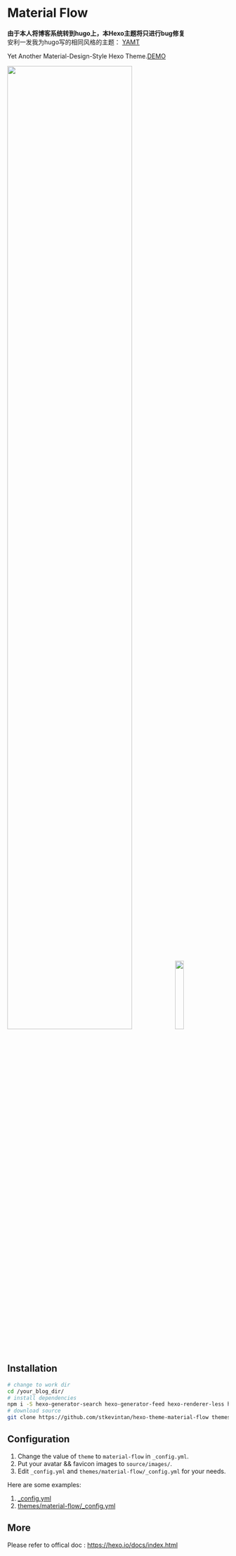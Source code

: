 # Material Flow

__由于本人将博客系统转到hugo上，本Hexo主题将只进行bug修复__   
安利一发我为hugo写的相同风格的主题： [YAMT](https://github.com/stkevintan/sfork)


Yet Another Material-Design-Style Hexo Theme.[DEMO](https://kntan.coding.me/kntan/)  

<div>
<img width="75%" src='https://raw.githubusercontent.com/stkevintan/hexo-theme-material-flow/master/snapshots/index.png' />
<img width="20%" src='https://raw.githubusercontent.com/stkevintan/hexo-theme-material-flow/master/snapshots/phone.png' />
</div>

## Installation
```bash
# change to work dir
cd /your_blog_dir/
# install dependencies
npm i -S hexo-generator-search hexo-generator-feed hexo-renderer-less hexo-autoprefixer hexo-generator-json-content
# download source
git clone https://github.com/stkevintan/hexo-theme-material-flow themes/material-flow
```

## Configuration
1. Change the value of `theme` to `material-flow` in `_config.yml`.
2. Put your avatar && favicon  images to `source/images/`.
3. Edit `_config.yml` and `themes/material-flow/_config.yml` for your needs.  


Here are some examples: 
1. [_config.yml](https://github.com/stkevintan/hexo/blob/master/_config.yml)  
2. [themes/material-flow/_config.yml](https://github.com/stkevintan/hexo/blob/master/themes/material-flow/_config.yml)  

## More 
Please refer to offical doc : <https://hexo.io/docs/index.html>
